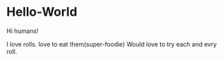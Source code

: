 # Hello-World

Hi humans!

I love rolls. love to eat them(super-foodie)
Would love to try each and evry roll.
